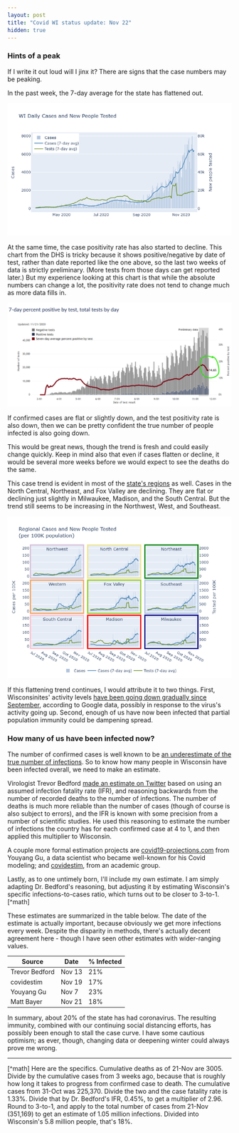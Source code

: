 ```yaml
---
layout: post
title: "Covid WI status update: Nov 22"
hidden: true
---
```


### Hints of a peak
If I write it out loud will I jinx it? There are signs that the case numbers may be peaking.

In the past week, the 7-day average for the state has flattened out. 

![State plot](../assets/Cases-Tests-WI_2020-11-21.png)

At the same time, the case positivity rate has also started to decline. This chart from the DHS is tricky because it shows positive/negative by date of test, rather than date reported like the one above, so the last two weeks of data is strictly preliminary. (More tests from those days can get reported later.) But my experience looking at this chart is that while the absolute numbers can change a lot, the positivity rate does not tend to change much as more data fills in. 

![DHS positivity plot](../assets/PosRate-DHS_2020-11-21.png)

If confirmed cases are flat or slightly down, and the test positivity rate is also down, then we can be pretty confident the true number of people infected is also going down.

This would be great news, though the trend is fresh and could easily change quickly. Keep in mind also that even if cases flatten or decline, it would be several more weeks before we would expect to see the deaths do the same.

This case trend is evident in most of the [state's regions](../dashboard-regional.md) as well. Cases in the North Central, Northeast, and Fox Valley are declining. They are flat or declining just slightly in Milwaukee, Madison, and the South Central. But the trend still seems to be increasing in the Northwest, West, and Southeast.

![Regional plot](../assets/Cases-Tests-Regional_2020-11-21.png)

If this flattening trend continues, I would attribute it to two things. First, Wisconsinites' activity levels [have been going down gradually since September](2020-11-15-mobility.md), according to Google data, possibly in response to the virus's activity going up. Second, enough of us have now been infected that partial population immunity could be dampening spread.

### How many of us have been infected now?
The number of confirmed cases is well known to be [an underestimate of the true number of infections](2020-10-19-true-infections.md). So to know how many people in Wisconsin have been infected overall, we need to make an estimate.

Virologist Trevor Bedford [made an estimate on Twitter](https://twitter.com/trvrb/status/1327437385395699713?s=20) based on using an assumed infection fatality rate (IFR), and reasoning backwards from the number of recorded deaths to the number of infections. The number of deaths is much more reliable than the number of cases (though of course is also subject to errors), and the IFR is known with some precision from a number of scientific studies. He used this reasoning to estimate the number of infections the country has for each confirmed case at 4 to 1, and then applied this multiplier to Wisconsin.

A couple more formal estimation projects are [covid19-projections.com](https://covid19-projections.com/infections/us-wi) from Youyang Gu, a data scientist who became well-known for his Covid modeling; and [covidestim](https://covidestim.org/us/WI), from an academic group.

Lastly, as to one untimely born, I'll include my own estimate. I am simply adapting Dr. Bedford's reasoning, but adjusting it by estimating Wisconsin's specific infections-to-cases ratio, which turns out to be closer to 3-to-1.[^math]

These estimates are summarized in the table below. The date of the estimate is actually important, because obviously we get more infections every week. Despite the disparity in methods, there's actually decent agreement here - though I have seen other estimates with wider-ranging values. 

Source | Date | % Infected
------ | ---- | ----------
Trevor Bedford | Nov 13 | 21%
covidestim | Nov 19 | 17%
Youyang Gu | Nov 7  | 23%
Matt Bayer | Nov 21 | 18%

In summary, about 20% of the state has had coronavirus. The resulting immunity, combined with our continuing social distancing efforts, has possibly been enough to stall the case curve. I have some cautious optimism; as ever, though, changing data or deepening winter could always prove me wrong. 
 
---------------------
[^math] Here are the specifics. Cumulative deaths as of 21-Nov are 3005. Divide by the cumulative cases from 3 weeks ago, because that is roughly how long it takes to progress from confirmed case to death. The cumulative cases from 31-Oct was 225,370. Divide the two and the case fatality rate is 1.33%. Divide that by Dr. Bedford's IFR, 0.45%, to get a multiplier of 2.96. Round to 3-to-1, and apply to the total number of cases from 21-Nov (351,169) to get an estimate of 1.05 million infections. Divided into Wisconsin's 5.8 million people, that's 18%.
